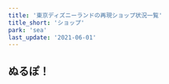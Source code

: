 ```yaml
---
title: '東京ディズニーランドの再現ショップ状況一覧'
title_short: 'ショップ'
park: 'sea'
last_update: '2021-06-01'
---
```




## ぬるぽ！